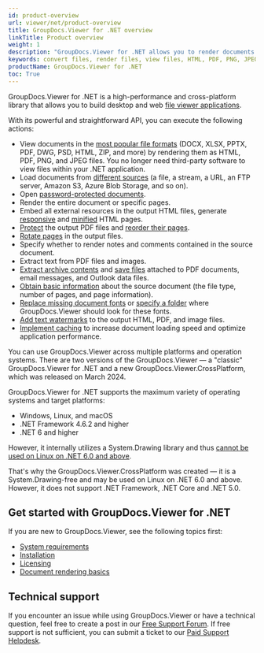 ```yaml
---
id: product-overview
url: viewer/net/product-overview
title: GroupDocs.Viewer for .NET overview
linkTitle: Product overview
weight: 1
description: "GroupDocs.Viewer for .NET allows you to render documents in various formats as HTML, PDF, JPEG, and PNG files. You do not need to use third-party software to view files within your .NET application."
keywords: convert files, render files, view files, HTML, PDF, PNG, JPEG
productName: GroupDocs.Viewer for .NET
toc: True
---
```

GroupDocs.Viewer for .NET is a high-performance and cross-platform library that allows you to build desktop and web [file viewer applications](https://en.wikipedia.org/wiki/File_viewer).

With its powerful and straightforward API, you can execute the following actions:

* View documents in the [most popular file formats](/viewer/net/supported-document-formats/) (DOCX, XLSX, PPTX, PDF, DWG, PSD, HTML, ZIP, and more) by rendering them as HTML, PDF, PNG, and JPEG files. You no longer need third-party software to view files within your .NET application.
* Load documents from [different sources](/viewer/net/loading-documents-from-different-sources/) (a file, a stream, a URL, an FTP server, Amazon S3, Azure Blob Storage, and so on).
* Open [password-protected documents](/viewer/net/load-password-protected-document/).
* Render the entire document or specific pages.
* Embed all external resources in the output HTML files, generate [responsive](/viewer/net/render-with-responsive-layout/) and [minified](/viewer/net/minify-html/) HTML pages.
* [Protect](/viewer/net/protect-pdf-documents/) the output PDF files and [reorder their pages](/viewer/net/reorder-pages/).
* [Rotate pages](/viewer/net/flip-or-rotate-pages/) in the output files.
* Specify whether to render notes and comments contained in the source document.
* Extract text from PDF files and images.
* [Extract archive contents](/viewer/net/how-to-extract-and-save-attachments/) and [save files](/viewer/net/how-to-extract-and-save-attachments/) attached to PDF documents, email messages, and Outlook data files.
* [Obtain basic information](/viewer/net/how-to-get-file-type-and-pages-count/) about the source document (the file type, number of pages, and page information).
* [Replace missing document fonts](/viewer/net/replace-missing-font/) or [specify a folder](/viewer/net/set-custom-fonts/) where GroupDocs.Viewer should look for these fonts.
* [Add text watermarks](/viewer/net/add-text-watermark/) to the output HTML, PDF, and image files.
* [Implement caching](/viewer/net/caching-results/) to increase document loading speed and optimize application performance.

You can use GroupDocs.Viewer across multiple platforms and operation systems. There are two versions of the GroupDocs.Viewer — a "classic" GroupDocs.Viewer for .NET and a new GroupDocs.Viewer.CrossPlatform, which was released on March 2024.

GroupDocs.Viewer for .NET supports the maximum variety of operating systems and target platforms:

* Windows, Linux, and macOS
* .NET Framework 4.6.2 and higher
* .NET 6 and higher

However, it internally utilizes a System.Drawing library and thus [cannot be used on Linux on .NET 6.0 and above](https://learn.microsoft.com/en-us/dotnet/core/compatibility/core-libraries/6.0/system-drawing-common-windows-only).

That's why the GroupDocs.Viewer.CrossPlatform was created — it is a System.Drawing-free and may be used on Linux on .NET 6.0 and above. However, it does not support .NET Framework, .NET Core and .NET 5.0.

## Get started with GroupDocs.Viewer for .NET

If you are new to GroupDocs.Viewer, see the following topics first:

* [System requirements](/viewer/net/system-requirements/)
* [Installation](/viewer/net/installation/)
* [Licensing](/viewer/net/licensing-and-subscription/)
* [Document rendering basics](/viewer/net/document-rendering-basics/)

## Technical support

If you encounter an issue while using GroupDocs.Viewer or have a technical question, feel free to create a post in our [Free Support Forum](https://forum.groupdocs.com/c/viewer/9). If free support is not sufficient, you can submit a ticket to our [Paid Support Helpdesk](https://helpdesk.groupdocs.com/).
